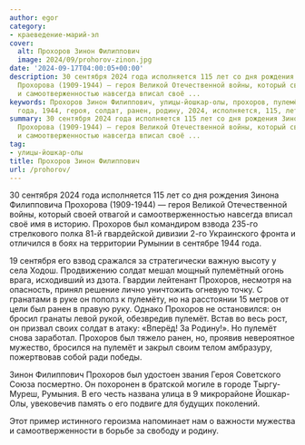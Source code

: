 ```yaml
---
author: egor
category:
- краеведение-марий-эл
cover:
  alt: Прохоров Зинон Филиппович
  image: 2024/09/prohorov-zinon.jpg
date: '2024-09-17T04:00:05+00:00'
description: 30 сентября 2024 года исполняется 115 лет со дня рождения Зинона Филипповича
  Прохорова (1909-1944) — героя Великой Отечественной войны, который своей отвагой
  и самоотверженностью навсегда вписал своё ...
keywords: Прохоров Зинон Филиппович, улицы-йошкар-олы, прохоров, пулемёт, сентября,
  года, 1944, героя, солдат, ранен, родину, 2024, исполняется, 115, лет, дня, рождения
summary: 30 сентября 2024 года исполняется 115 лет со дня рождения Зинона Филипповича
  Прохорова (1909-1944) — героя Великой Отечественной войны, который своей отвагой
  и самоотверженностью навсегда вписал своё ...
tag:
- улицы-йошкар-олы
title: Прохоров Зинон Филиппович
url: /prohorov/
---
```


30 сентября 2024 года исполняется 115 лет со дня рождения Зинона Филипповича Прохорова (1909-1944) — героя Великой Отечественной войны, который своей отвагой и самоотверженностью навсегда вписал своё имя в историю. Прохоров был командиром взвода 235-го стрелкового полка 81-й гвардейской дивизии 2-го Украинского фронта и отличился в боях на территории Румынии в сентябре 1944 года.

19 сентября его взвод сражался за стратегически важную высоту у села Ходош. Продвижению солдат мешал мощный пулемётный огонь врага, исходивший из дзота. Гвардии лейтенант Прохоров, несмотря на опасность, принял решение лично уничтожить огневую точку. С гранатами в руке он пополз к пулемёту, но на расстоянии 15 метров от цели был ранен в правую руку. Однако Прохоров не остановился: он бросил гранаты левой рукой, обезвредив пулемёт. Встав во весь рост, он призвал своих солдат в атаку: «Вперёд! За Родину!». Но пулемёт снова заработал. Прохоров был тяжело ранен, но, проявив невероятное мужество, бросился на пулемёт и закрыл своим телом амбразуру, пожертвовав собой ради победы.

Зинон Филиппович Прохоров был удостоен звания Героя Советского Союза посмертно. Он похоронен в братской могиле в городе Тыргу-Муреш, Румыния. В его честь названа улица в 9 микрорайоне Йошкар-Олы, увековечив память о его подвиге для будущих поколений.

Этот пример истинного героизма напоминает нам о важности мужества и самоотверженности в борьбе за свободу и родину.